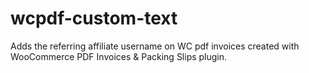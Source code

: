 # wcpdf-custom-text
Adds the referring affiliate username on WC pdf invoices created with WooCommerce PDF Invoices & Packing Slips plugin.
